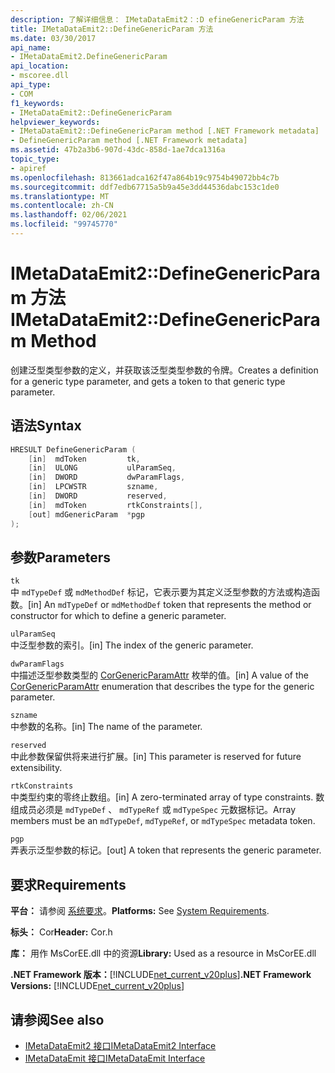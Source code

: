 ```yaml
---
description: 了解详细信息： IMetaDataEmit2：:D efineGenericParam 方法
title: IMetaDataEmit2::DefineGenericParam 方法
ms.date: 03/30/2017
api_name:
- IMetaDataEmit2.DefineGenericParam
api_location:
- mscoree.dll
api_type:
- COM
f1_keywords:
- IMetaDataEmit2::DefineGenericParam
helpviewer_keywords:
- IMetaDataEmit2::DefineGenericParam method [.NET Framework metadata]
- DefineGenericParam method [.NET Framework metadata]
ms.assetid: 47b2a3b6-907d-43dc-858d-1ae7dca1316a
topic_type:
- apiref
ms.openlocfilehash: 813661adca162f47a864b19c9754b49072bb4c7b
ms.sourcegitcommit: ddf7edb67715a5b9a45e3dd44536dabc153c1de0
ms.translationtype: MT
ms.contentlocale: zh-CN
ms.lasthandoff: 02/06/2021
ms.locfileid: "99745770"
---
```

# <a name="imetadataemit2definegenericparam-method"></a><span data-ttu-id="2fdf7-103">IMetaDataEmit2::DefineGenericParam 方法</span><span class="sxs-lookup"><span data-stu-id="2fdf7-103">IMetaDataEmit2::DefineGenericParam Method</span></span>

<span data-ttu-id="2fdf7-104">创建泛型类型参数的定义，并获取该泛型类型参数的令牌。</span><span class="sxs-lookup"><span data-stu-id="2fdf7-104">Creates a definition for a generic type parameter, and gets a token to that generic type parameter.</span></span>  
  
## <a name="syntax"></a><span data-ttu-id="2fdf7-105">语法</span><span class="sxs-lookup"><span data-stu-id="2fdf7-105">Syntax</span></span>  
  
```cpp  
HRESULT DefineGenericParam (
    [in]  mdToken         tk,
    [in]  ULONG           ulParamSeq,
    [in]  DWORD           dwParamFlags,
    [in]  LPCWSTR         szname,
    [in]  DWORD           reserved,
    [in]  mdToken         rtkConstraints[],
    [out] mdGenericParam  *pgp  
);  
```  
  
## <a name="parameters"></a><span data-ttu-id="2fdf7-106">参数</span><span class="sxs-lookup"><span data-stu-id="2fdf7-106">Parameters</span></span>  

 `tk`  
 <span data-ttu-id="2fdf7-107">中 `mdTypeDef` 或 `mdMethodDef` 标记，它表示要为其定义泛型参数的方法或构造函数。</span><span class="sxs-lookup"><span data-stu-id="2fdf7-107">[in] An `mdTypeDef` or `mdMethodDef` token that represents the method or constructor for which to define a generic parameter.</span></span>  
  
 `ulParamSeq`  
 <span data-ttu-id="2fdf7-108">中泛型参数的索引。</span><span class="sxs-lookup"><span data-stu-id="2fdf7-108">[in] The index of the generic parameter.</span></span>  
  
 `dwParamFlags`  
 <span data-ttu-id="2fdf7-109">中描述泛型参数类型的 [CorGenericParamAttr](corgenericparamattr-enumeration.md) 枚举的值。</span><span class="sxs-lookup"><span data-stu-id="2fdf7-109">[in] A value of the [CorGenericParamAttr](corgenericparamattr-enumeration.md) enumeration that describes the type for the generic parameter.</span></span>  
  
 `szname`  
 <span data-ttu-id="2fdf7-110">中参数的名称。</span><span class="sxs-lookup"><span data-stu-id="2fdf7-110">[in] The name of the parameter.</span></span>  
  
 `reserved`  
 <span data-ttu-id="2fdf7-111">中此参数保留供将来进行扩展。</span><span class="sxs-lookup"><span data-stu-id="2fdf7-111">[in] This parameter is reserved for future extensibility.</span></span>  
  
 `rtkConstraints`  
 <span data-ttu-id="2fdf7-112">中类型约束的零终止数组。</span><span class="sxs-lookup"><span data-stu-id="2fdf7-112">[in] A zero-terminated array of type constraints.</span></span> <span data-ttu-id="2fdf7-113">数组成员必须是 `mdTypeDef` 、 `mdTypeRef` 或 `mdTypeSpec` 元数据标记。</span><span class="sxs-lookup"><span data-stu-id="2fdf7-113">Array members must be an `mdTypeDef`, `mdTypeRef`, or `mdTypeSpec` metadata token.</span></span>  
  
 `pgp`  
 <span data-ttu-id="2fdf7-114">弄表示泛型参数的标记。</span><span class="sxs-lookup"><span data-stu-id="2fdf7-114">[out] A token that represents the generic parameter.</span></span>  
  
## <a name="requirements"></a><span data-ttu-id="2fdf7-115">要求</span><span class="sxs-lookup"><span data-stu-id="2fdf7-115">Requirements</span></span>  

 <span data-ttu-id="2fdf7-116">**平台：** 请参阅 [系统要求](../../get-started/system-requirements.md)。</span><span class="sxs-lookup"><span data-stu-id="2fdf7-116">**Platforms:** See [System Requirements](../../get-started/system-requirements.md).</span></span>  
  
 <span data-ttu-id="2fdf7-117">**标头：** Cor</span><span class="sxs-lookup"><span data-stu-id="2fdf7-117">**Header:** Cor.h</span></span>  
  
 <span data-ttu-id="2fdf7-118">**库：** 用作 MsCorEE.dll 中的资源</span><span class="sxs-lookup"><span data-stu-id="2fdf7-118">**Library:** Used as a resource in MsCorEE.dll</span></span>  
  
 <span data-ttu-id="2fdf7-119">**.NET Framework 版本：**[!INCLUDE[net_current_v20plus](../../../../includes/net-current-v20plus-md.md)]</span><span class="sxs-lookup"><span data-stu-id="2fdf7-119">**.NET Framework Versions:** [!INCLUDE[net_current_v20plus](../../../../includes/net-current-v20plus-md.md)]</span></span>  
  
## <a name="see-also"></a><span data-ttu-id="2fdf7-120">请参阅</span><span class="sxs-lookup"><span data-stu-id="2fdf7-120">See also</span></span>

- [<span data-ttu-id="2fdf7-121">IMetaDataEmit2 接口</span><span class="sxs-lookup"><span data-stu-id="2fdf7-121">IMetaDataEmit2 Interface</span></span>](imetadataemit2-interface.md)
- [<span data-ttu-id="2fdf7-122">IMetaDataEmit 接口</span><span class="sxs-lookup"><span data-stu-id="2fdf7-122">IMetaDataEmit Interface</span></span>](imetadataemit-interface.md)
